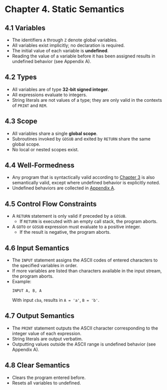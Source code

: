 # Chapter 4. Static Semantics

## 4.1 Variables
- The identifiers `A` through `Z` denote global variables.
- All variables exist implicitly; no declaration is required.
- The initial value of each variable is **undefined**.
- Reading the value of a variable before it has been assigned results in undefined behavior (see Appendix A).

## 4.2 Types
- All variables are of type **32‑bit signed integer**.
- All expressions evaluate to integers.
- String literals are not values of a type; they are only valid in the contexts of `PRINT` and `REM`.

## 4.3 Scope
- All variables share a single **global scope**.
- Subroutines invoked by `GOSUB` and exited by `RETURN` share the same global scope.
- No local or nested scopes exist.

## 4.4 Well‑Formedness
- Any program that is syntactically valid according to [Chapter 3](03-syntax-and-grammar.md) is also semantically valid, except where undefined behavior is explicitly noted.
- Undefined behaviors are collected in [Appendix A](appendices.md).

## 4.5 Control Flow Constraints
- A `RETURN` statement is only valid if preceded by a `GOSUB`.
  - If `RETURN` is executed with an empty call stack, the program aborts.
- A `GOTO` or `GOSUB` expression must evaluate to a positive integer.
  - If the result is negative, the program aborts.

## 4.6 Input Semantics
- The `INPUT` statement assigns the ASCII codes of entered characters to the specified variables in order.
- If more variables are listed than characters available in the input stream, the program aborts.
- Example:
  ```
  INPUT A, B, A
  ```
  With input `cba`, results in `A = 'a'`, `B = 'b'`.

## 4.7 Output Semantics
- The `PRINT` statement outputs the ASCII character corresponding to the integer value of each expression.
- String literals are output verbatim.
- Outputting values outside the ASCII range is undefined behavior (see Appendix A).

## 4.8 Clear Semantics
- Clears the program entered before.
- Resets all variables to undefined.
